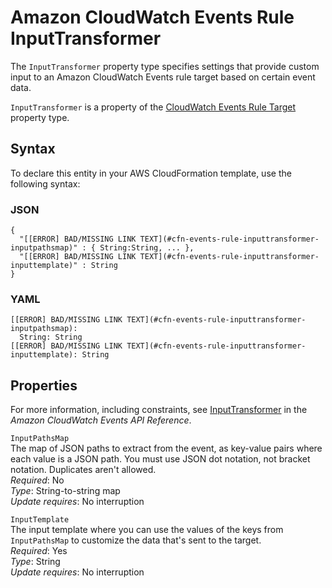 # Amazon CloudWatch Events Rule InputTransformer<a name="aws-properties-events-rule-inputtransformer"></a>

<a name="aws-properties-events-rule-inputtransformer-description"></a>The `InputTransformer` property type specifies settings that provide custom input to an Amazon CloudWatch Events rule target based on certain event data\.

<a name="aws-properties-events-rule-inputtransformer-inheritance"></a> `InputTransformer` is a property of the [CloudWatch Events Rule Target](aws-properties-events-rule-target.md) property type\. 

## Syntax<a name="aws-properties-events-rule-inputtransformer-syntax"></a>

To declare this entity in your AWS CloudFormation template, use the following syntax:

### JSON<a name="aws-properties-events-rule-inputtransformer-syntax.json"></a>

```
{
  "[[ERROR] BAD/MISSING LINK TEXT](#cfn-events-rule-inputtransformer-inputpathsmap)" : { String:String, ... },
  "[[ERROR] BAD/MISSING LINK TEXT](#cfn-events-rule-inputtransformer-inputtemplate)" : String
}
```

### YAML<a name="aws-properties-events-rule-inputtransformer-syntax.yaml"></a>

```
[[ERROR] BAD/MISSING LINK TEXT](#cfn-events-rule-inputtransformer-inputpathsmap): 
  String: String
[[ERROR] BAD/MISSING LINK TEXT](#cfn-events-rule-inputtransformer-inputtemplate): String
```

## Properties<a name="aws-properties-events-rule-inputtransformer-properties"></a>

For more information, including constraints, see [InputTransformer](http://docs.aws.amazon.com/AmazonCloudWatchEvents/latest/APIReference/API_InputTransformer.html) in the *Amazon CloudWatch Events API Reference*\.

`InputPathsMap`  
The map of JSON paths to extract from the event, as key\-value pairs where each value is a JSON path\. You must use JSON dot notation, not bracket notation\. Duplicates aren't allowed\.  
 *Required*: No  
 *Type*: String\-to\-string map  
 *Update requires*: No interruption 

`InputTemplate`  
The input template where you can use the values of the keys from `InputPathsMap` to customize the data that's sent to the target\.  
 *Required*: Yes  
 *Type*: String  
 *Update requires*: No interruption 